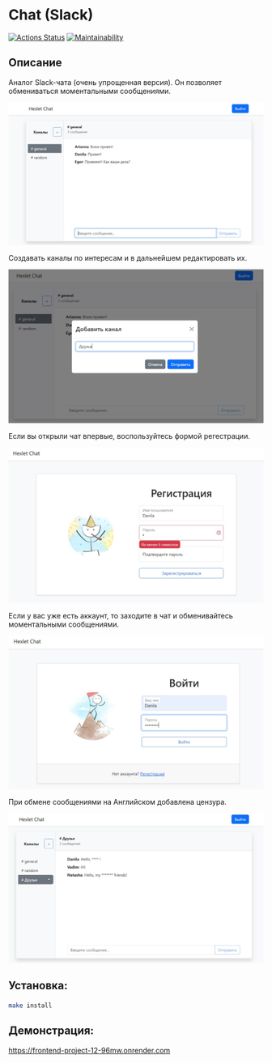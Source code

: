 # Chat (Slack)
[![Actions Status](https://github.com/Darkon96/frontend-project-12/actions/workflows/hexlet-check.yml/badge.svg)](https://github.com/Darkon96/frontend-project-12/actions)
[![Maintainability](https://api.codeclimate.com/v1/badges/9f2a15e7a370c3add7bd/maintainability)](https://codeclimate.com/github/Darkon96/frontend-project-12/maintainability)
## Описание
Аналог Slack-чата (очень упрощенная версия). Он позволяет обмениваться моментальными сообщениями.

![alt text](<./frontend/src/assets/readme_img/readme1.jpg>)

Создавать каналы по интересам и в дальнейшем редактировать их.

![alt text](<./frontend/src/assets/readme_img/readme2.jpg>)

Если вы открыли чат впервые, воспользуйтесь формой регестрации.

![alt text](<./frontend/src/assets/readme_img/readme3.jpg>)

Если у вас уже есть аккаунт, то заходите в чат и обменивайтесь моментальными сообщениями.

![alt text](<./frontend/src/assets/readme_img/readme4.jpg>)

При обмене сообщениями на Английском добавлена цензура.

![alt text](<./frontend/src/assets/readme_img/readme5.jpg>)

## Установка:
```sh
make install
```
## Демонстрация:


<https://frontend-project-12-96mw.onrender.com>

